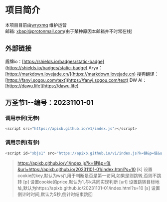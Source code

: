 # 项目简介

本项目目前由[wryxmq](http://wryxmq.com) 维护运营 <br>
邮箱: xbapi@protonmail.com(由于某种原因本邮箱并不时常在线) <br>

## 外部链接

盾牌io：[https://shields.io/badges/static-badge](https://shields.io/badges/static-badge)
Arya：[https://markdown.lovejade.cn/](https://markdown.lovejade.cn)
搜狗翻译：[https://fanyi.sogou.com/text](https://fanyi.sogou.com/text)
DW AI：[https://dawu.life](https://dawu.life)

## 万圣节1--编号：20231101-01

### 调用示例(无参)

```js
<script src="https://apixb.github.io/v1/index.js"></script>
```

### 调用示例(有参)

```js
<script id="xbjs1" src="https://apixb.github.io/v1/index.js?k=健&p=值&url=https://apixb.github.io/20231101-01/index.html?s=10"></script>
```

> https://apixb.github.io/v1/index.js?k=健&p=值&url=https://apixb.github.io/20231101-01/index.html?s=10
> [k] 设置cookie的key,默认为wsj1,用于判断是否是第一访问,如果是则跳转,否则不跳转
> [p] 设置cookie的price,默认为1,与k共同实现判断
> [url] 设置跳转目标地址,默认为https://apixb.github.io/20231101-01/index.html?s=10
> [s] 设置倒计时时间,默认为5秒,倒计时结束跳回
